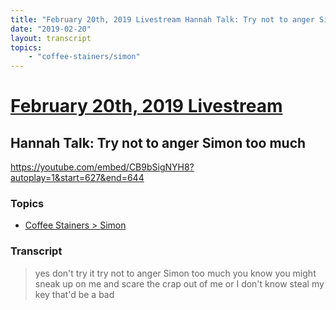 ```yaml
---
title: "February 20th, 2019 Livestream Hannah Talk: Try not to anger Simon too much"
date: "2019-02-20"
layout: transcript
topics:
    - "coffee-stainers/simon"
---
```

# [February 20th, 2019 Livestream](../2019-02-20.md)
## Hannah Talk: Try not to anger Simon too much
https://youtube.com/embed/CB9bSigNYH8?autoplay=1&start=627&end=644

### Topics
* [Coffee Stainers > Simon](../topics/coffee-stainers/simon.md)

### Transcript

> yes don't try it try not to anger Simon too much you know you might sneak up on me and scare the crap out of me or I don't know steal my key that'd be a bad
